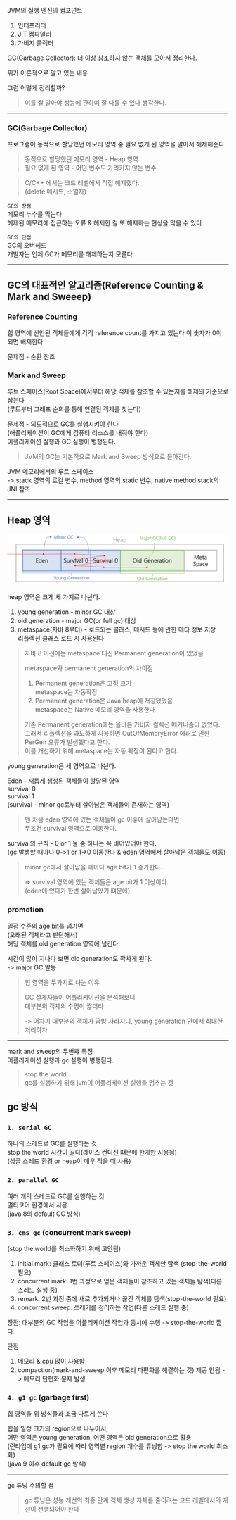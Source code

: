 JVM의 실행 엔진의 컴포넌트

1. 인터프리터
2. JIT 컴파일러
3. 가비지 콜렉터

GC(Garbage Collector): 더 이상 참조하지 않는 객체를 모아서 정리한다.

위가 이론적으로 알고 있는 내용

그럼 어떻게 정리할까?

> 이를 잘 알아야 성능에 관하여 잘 다룰 수 있다 생각한다.

---

### GC(Garbage Collector)

프로그램이 동적으로 할당했던 메모리 영역 중 필요 없게 된 영역을 알아서 해제해준다.

> 동적으로 할당했던 메모리 영역 - Heap 영역  
> 필요 없게 된 영역 - 어떤 변수도 가리키지 않는 변수

> C/C++ 에서는 코드 레벨에서 직접 해제했다.  
> (delete 메서드, 소멸자)

`GC의 장점`  
메모리 누수를 막는다  
헤제된 메모리에 접근하는 오류 & 헤제한 걸 또 해제하는 현상을 막을 수 있디

`GC의 단점`  
GC의 오버헤드  
개발자는 언제 GC가 메모리를 해제하는지 모른다

---

## GC의 대표적인 알고리즘(Reference Counting & Mark and Sweeep)

### Reference Counting

힙 영역에 선언된 객체들에게 각각 reference count를 가지고 있는다
이 숫자가 0이 되면 해제한다

문제점 - 순환 참조

### Mark and Sweep

루트 스페이스(Root Space)에서부터 해당 객체를 참조할 수 있는지를 해제의 기준으로 삼는다  
(루트부터 그래프 순회를 통해 연결된 객체를 찾는다)

문제점 - 의도적으로 GC를 실행시켜야 한다  
(애플리케이션이 GC에게 컴퓨터 리소스를 내줘야 한다)  
어플리케이션 실행과 GC 실행이 병행된다.

> JVM의 GC는 기본적으로 Mark and Sweep 방식으로 돌아간다.

JVM 메모리에서의 루트 스페이스  
-> stack 영역의 로컬 변수, method 영역의 static 변수, native method stack의 JNI 참조

---

## Heap 영역

<img src="../../img/GC_1.png" width="500">

heap 영역은 크게 세 가지로 나뉜다.

1. young generation - minor GC 대상  
2. old generation - major GC(or full gc) 대상  
3. metaspace(자바 8부터) - 로드되는 클래스, 메서드 등에 관한 메타 정보 저장  
   리플렉션 클래스 로드 시 사용된다

> 자바 8 이전에는 metaspace 대신 Permanent generation이 있었음
> 
> metaspace와 permanent generation의 차이점
> 1. Permanent generation은 고정 크기  
>    metaspace는 자동확장
> 2. Permanent generation은 Java heap에 저장됐었음  
>    metaspace는 Native 메모리 영역을 사용한다
> 
> 기존 Permanent generation에는 올바른 가비지 컬렉션 메커니즘이 없었다.  
> 그래서 리플렉션을 과도하게 사용하면 OutOfMemoryError 에러로 인한 PerGen 오류가 발생했다고 한다.  
> 이를 개선하기 위해 metaspace는 자동 확장이 된다고 한다.

young generation은 세 영역으로 나뉜다.

Eden - 새롭게 생성된 객체들이 할당된 영역  
survival 0  
survival 1  
(survival - minor gc로부터 살아남은 객체들이 존재하는 영역)

> 맨 처음 eden 영역에 있는 객체들이 gc 이훙에 살아남는다면  
> 무조건 survival 영역으로 이동한다.

survival의 규칙 - 0 or 1 둘 중 하나는 꼭 비어있어야 한다.  
(gc 발생할 때마다 0->1 or 1->0 이동한다 & eden 영역에서 살아남은 객체들도 이동)

> minor gc에서 살아남을 때마다 age bit가 1 증가한다.
> 
> => survival 영역에 있는 객체들은 age bit가 1 이상이다.  
> (eden에 있다가 한번 살아남았기 떄문에)

### promotion

일정 수준의 age bit를 넘기면  
(오래된 객체라고 판단해서)  
해당 객체를 old generation 영역에 넘긴다.

시간이 많이 지나다 보면 old generation도 꽉차게 된다.  
-> major GC 발동

> 힙 영역을 두가지로 나눈 이유
> 
> GC 설계자들이 어플리케이션을 분석해보니  
> 대부분의 객체의 수명이 짧더라
> 
> -> 어차피 대부분의 객체가 금방 사라지니, young generation 안에서 최대한 처리하자

---

mark and sweep의 두번쨰 특징  
어플리케이션 실행과 gc 실행이 병행된다.

> stop the world  
> gc를 실행하기 위해 jvm이 어플리케이션 실행을 멈추는 것

## gc 방식

### `1. serial GC`

하나의 스레드로 GC를 실행하는 것  
stop the world 시간이 길다(레이스 컨디션 떄문에 한개만 사용됨)  
(싱글 스레드 환경 or heap이 매우 작을 때 사용)

### `2. parallel GC`

여러 개의 스레드로 GC를 실행하는 것  
멀티코어 환경에서 사용  
(java 8의 default GC 방식)


### `3. cms gc` (concurrent mark sweep)
(stop the world를 최소화하기 위해 고안됨)

1. initial mark: 클래스 로더(루트 스페이스)와 가까운 객체만 탐색 (stop-the-world 필요)
2. concurrent mark: 1번 과정으로 얻은 객체들이 참조하고 있는 객체들 탐색(다른 스레드 실행 중)
3. remark: 2번 과정 중에 새로 추가되거나 끊긴 객체를 탐색(stop-the-world 필요)
4. concurrent sweep: 쓰레기를 정리하는 작업(다른 스레드 실행 중)

장점: 대부분의 GC 작업을 어플리케이션 작업과 동시에 수행 -> stop-the-world 짧다.

단점 
1. 메모리 & cpu 많이 사용함
2. compaction(mark-and-sweep 이후 메모리 파편화를 해결하는 것) 제공 안됨 -> 메모리 단편화 문제 발생

### `4. g1 gc` (garbage first)

힙 영역을 위 방식들과 조금 다르게 쓴다

힙을 일정 크기의 region으로 나누어서,  
어떤 영역은 young generation, 어떤 영역은 old generation으로 활용  
(런타임에 g1 gc가 필요에 따라 영역별 region 개수를 튜닝함 -> stop the world 최소화)  
(java 9 이후 default gc 방식)

---

gc 튜닝 주의할 점

> gc 튜닝은 성능 개선의 최종 단계
> 객체 생성 자체를 줄이려는 코드 레벨에서의 개선이 선행되어야 한다